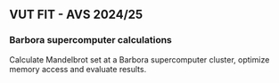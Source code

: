 ## VUT FIT - AVS 2024/25

### Barbora supercomputer calculations

Calculate Mandelbrot set at a Barbora supercomputer cluster, optimize memory access and evaluate results.

